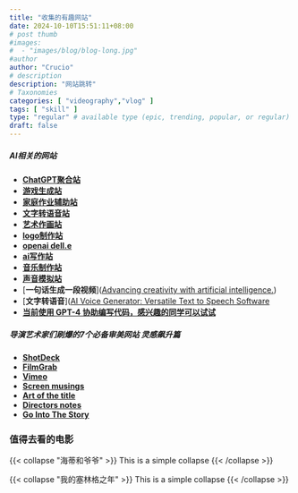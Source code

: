 ```yaml
---
title: "收集的有趣网站"
date: 2024-10-10T15:51:11+08:00
# post thumb
#images:
#  - "images/blog/blog-long.jpg"
#author
author: "Crucio"
# description
description: "网站跳转"
# Taxonomies
categories: [ "videography","vlog" ]
tags: [ "skill" ]
type: "regular" # available type (epic, trending, popular, or regular)
draft: false
---
```


##### AI相关的网站

* [**ChatGPT聚合站**](https://hokex.com)
* [**游戏生成站**](https://latitude.io/)
* [**家庭作业辅助站**](https://ontimeai.com/)
* [**文字转语音站**](https://www.resemble.ai/)
* [**艺术作画站**](https://starryai.com/)
* [**logo制作站**](https://www.logoai.com/)
* [**openai dell.e**](https://labs.openai.com/)
* [**ai写作站**](https://www.getconch.ai/)
* [**音乐制作站**](https://soundraw.io/)
* [**声音模拟站**](https://fakeyou.com/)
* [**一句话生成一段视频**]([Advancing creativity with artificial intelligence.](https://runwayml.com/))
* [**文字转语音**]([AI Voice Generator: Versatile Text to Speech Software](https://murf.ai/)
* [**当前使用 GPT-4 协助编写代码，感兴趣的同学可以试试**](https://www.cursor.so/)


##### 导演艺术家们刷爆的7个必备审美网站 灵感飙升篇

* [**ShotDeck**](https://shotdeck.com/)
* [**FilmGrab**](https://film-grab.com/)
* [**Vimeo**](https://vimeo.com/)
* [**Screen musings**](https://screenmusings.org/)
* [**Art of the title**](https://www.artofthetitle.com/)
* [**Directors notes**](https://directorsnotes.com/)
* [**Go Into The Story**](https://gointothestory.blcklst.com/)


### 值得去看的电影

{{< collapse "海蒂和爷爷" >}}
This is a simple collapse
{{< /collapse >}}

{{< collapse "我的塞林格之年" >}}
This is a simple collapse
{{< /collapse >}}

